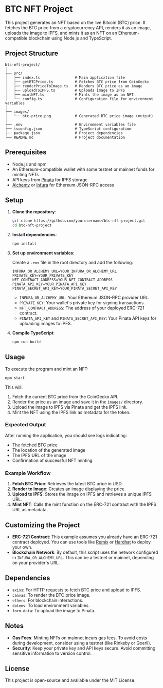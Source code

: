 
# BTC NFT Project

This project generates an NFT based on the live Bitcoin (BTC) price. It fetches the BTC price from a cryptocurrency API, renders it as an image, uploads the image to IPFS, and mints it as an NFT on an Ethereum-compatible blockchain using Node.js and TypeScript.

## Project Structure

```
btc-nft-project/
│
├── src/
│   ├── index.ts                # Main application file
│   ├── getBTCPrice.ts          # Fetches BTC price from CoinGecko
│   ├── renderPriceToImage.ts   # Renders BTC price as an image
│   ├── uploadToIPFS.ts         # Uploads image to IPFS
│   ├── mintNFT.ts              # Mints the image as an NFT
│   └── config.ts               # Configuration file for environment variables
│
├── images/
│   └── btc-price.png           # Generated BTC price image (output)
│
├── .env                        # Environment variables file
├── tsconfig.json               # TypeScript configuration
├── package.json                # Project dependencies
└── README.md                   # Project documentation
```

## Prerequisites

- Node.js and npm
- An Ethereum-compatible wallet with some testnet or mainnet funds for minting NFTs
- API keys from [Pinata](https://pinata.cloud/) for IPFS storage
- [Alchemy](https://www.alchemy.com/) or [Infura](https://infura.io/) for Ethereum JSON-RPC access

## Setup

1. **Clone the repository**:

   ```bash
   git clone https://github.com/yourusername/btc-nft-project.git
   cd btc-nft-project
   ```

2. **Install dependencies**:

   ```bash
   npm install
   ```

3. **Set up environment variables**:

   Create a `.env` file in the root directory and add the following:

   ```plaintext
   INFURA_OR_ALCHEMY_URL=YOUR_INFURA_OR_ALCHEMY_URL
   PRIVATE_KEY=YOUR_PRIVATE_KEY
   NFT_CONTRACT_ADDRESS=YOUR_NFT_CONTRACT_ADDRESS
   PINATA_API_KEY=YOUR_PINATA_API_KEY
   PINATA_SECRET_API_KEY=YOUR_PINATA_SECRET_API_KEY
   ```

   - `INFURA_OR_ALCHEMY_URL`: Your Ethereum JSON-RPC provider URL.
   - `PRIVATE_KEY`: Your wallet's private key for signing transactions.
   - `NFT_CONTRACT_ADDRESS`: The address of your deployed ERC-721 contract.
   - `PINATA_API_KEY` and `PINATA_SECRET_API_KEY`: Your Pinata API keys for uploading images to IPFS.

4. **Compile TypeScript**:

   ```bash
   npm run build
   ```

## Usage

To execute the program and mint an NFT:

```bash
npm start
```

This will:
1. Fetch the current BTC price from the CoinGecko API.
2. Render the price as an image and save it in the `images/` directory.
3. Upload the image to IPFS via Pinata and get the IPFS link.
4. Mint the NFT using the IPFS link as metadata for the token.

### Expected Output

After running the application, you should see logs indicating:
- The fetched BTC price
- The location of the generated image
- The IPFS URL of the image
- Confirmation of successful NFT minting

### Example Workflow

1. **Fetch BTC Price**: Retrieves the latest BTC price in USD.
2. **Render to Image**: Creates an image displaying the price.
3. **Upload to IPFS**: Stores the image on IPFS and retrieves a unique IPFS URL.
4. **Mint NFT**: Calls the mint function on the ERC-721 contract with the IPFS URL as metadata.

## Customizing the Project

- **ERC-721 Contract**: This example assumes you already have an ERC-721 contract deployed. You can use tools like [Remix](https://remix.ethereum.org/) or [Hardhat](https://hardhat.org/) to deploy your own.
- **Blockchain Network**: By default, this script uses the network configured in `INFURA_OR_ALCHEMY_URL`. This can be a testnet or mainnet, depending on your provider's URL.

## Dependencies

- `axios`: For HTTP requests to fetch BTC price and upload to IPFS.
- `canvas`: To render the BTC price image.
- `ethers`: For blockchain interactions.
- `dotenv`: To load environment variables.
- `form-data`: To upload the image to Pinata.

## Notes

- **Gas Fees**: Minting NFTs on mainnet incurs gas fees. To avoid costs during development, consider using a testnet (like Rinkeby or Goerli).
- **Security**: Keep your private key and API keys secure. Avoid committing sensitive information to version control.

## License

This project is open-source and available under the MIT License.
